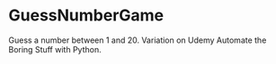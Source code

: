 # GuessNumberGame
Guess a number between 1 and 20. Variation on Udemy Automate the Boring Stuff with Python.
